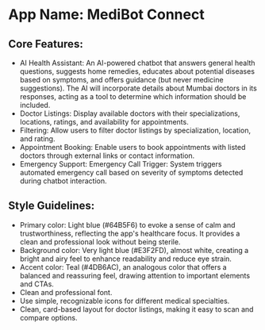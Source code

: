 # **App Name**: MediBot Connect

## Core Features:

- AI Health Assistant: An AI-powered chatbot that answers general health questions, suggests home remedies, educates about potential diseases based on symptoms, and offers guidance (but never medicine suggestions). The AI will incorporate details about Mumbai doctors in its responses, acting as a tool to determine which information should be included.
- Doctor Listings: Display available doctors with their specializations, locations, ratings, and availability for appointments.
- Filtering: Allow users to filter doctor listings by specialization, location, and rating.
- Appointment Booking: Enable users to book appointments with listed doctors through external links or contact information.
- Emergency Support: Emergency Call Trigger: System triggers automated emergency call based on severity of symptoms detected during chatbot interaction.

## Style Guidelines:

- Primary color: Light blue (#64B5F6) to evoke a sense of calm and trustworthiness, reflecting the app's healthcare focus. It provides a clean and professional look without being sterile.
- Background color: Very light blue (#E3F2FD), almost white, creating a bright and airy feel to enhance readability and reduce eye strain.
- Accent color: Teal (#4DB6AC), an analogous color that offers a balanced and reassuring feel, drawing attention to important elements and CTAs.
- Clean and professional font.
- Use simple, recognizable icons for different medical specialties.
- Clean, card-based layout for doctor listings, making it easy to scan and compare options.